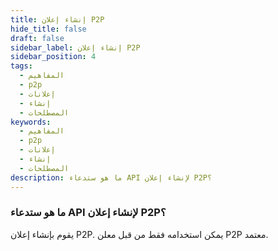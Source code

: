 ```yaml
---
title: إنشاء إعلان P2P
hide_title: false
draft: false
sidebar_label: إنشاء إعلان P2P
sidebar_position: 4
tags:
  - المفاهيم
  - p2p
  - إعلانات
  - إنشاء
  - المصطلحات
keywords:
  - المفاهيم
  - p2p
  - إعلانات
  - إنشاء
  - المصطلحات
description: ما هو ستدعاء API لإنشاء إعلان P2P؟
---
```


### ما هو ستدعاء API لإنشاء إعلان P2P؟

يقوم بإنشاء إعلان P2P. يمكن استخدامه فقط من قبل معلن P2P معتمد.
